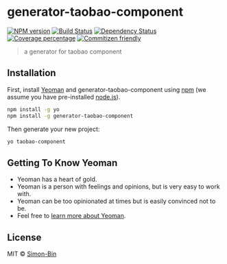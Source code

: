 # generator-taobao-component

[![NPM version][npm-image]][npm-url]
[![Build Status][gitactions-image]][gitactions-url]
[![Dependency Status][daviddm-image]][daviddm-url]
[![Coverage percentage][coveralls-image]][coveralls-url]
[![Commitizen friendly](https://img.shields.io/badge/commitizen-friendly-brightgreen.svg)](http://commitizen.github.io/cz-cli/)

> a generator for taobao component

## Installation

First, install [Yeoman](http://yeoman.io) and generator-taobao-component using [npm](https://www.npmjs.com/) (we assume you have pre-installed [node.js](https://nodejs.org/)).

```bash
npm install -g yo
npm install -g generator-taobao-component
```

Then generate your new project:

```bash
yo taobao-component
```

## Getting To Know Yeoman

- Yeoman has a heart of gold.
- Yeoman is a person with feelings and opinions, but is very easy to work with.
- Yeoman can be too opinionated at times but is easily convinced not to be.
- Feel free to [learn more about Yeoman](http://yeoman.io/).

## License

MIT © [Simon-Bin]()

[npm-image]: https://badge.fury.io/js/generator-taobao-component.svg
[npm-url]: https://npmjs.org/package/generator-taobao-component
[gitactions-image]: https://github.com/Simon-Bin/generator-taobao-component/workflows/build/badge.svg
[gitactions-url]: https://travis-ci.com/Simon-Bin/generator-taobao-component
[daviddm-image]: https://david-dm.org/Simon-Bin/generator-taobao-component.svg?theme=shields.io
[daviddm-url]: https://david-dm.org/Simon-Bin/generator-taobao-component
[coveralls-image]: https://coveralls.io/repos/Simon-Bin/generator-taobao-component/badge.svg
[coveralls-url]: https://coveralls.io/r/Simon-Bin/generator-taobao-component
